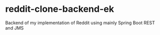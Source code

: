 # reddit-clone-backend-ek
Backend of my implementation of Reddit using mainly Spring Boot REST and JMS
